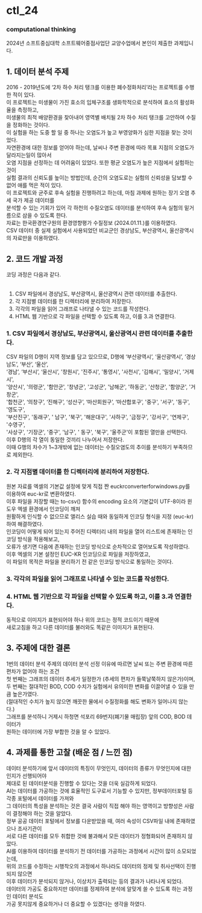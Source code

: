 # ctl_24
### computational thinking
2024년 소프트중심대학 소프트웨어중점사업단 교양수업에서 본인이 제출한 과제입니다.

## 1. 데이터 분석 주제
 2016 - 2019년도에 ‘2차 하수 처리 탱크를 이용한 폐수정화처리’라는 프로젝트를 수행한 적이 있다. <br>
이 프로젝트는 미생물이 가진 효소의 입체구조를 생화학적으로 분석하여 효소의 활성화율을 측정하고, <br>
미생물의 최적 배양환경을 찾아내어 영역별 배치될 2차 하수 처리 탱크를 고안하여 수질을 정화하는 것이다. <br>
이 실험을 하는 도중 할 일 중 하나는 오염도가 높고 부영양화가 심한 지점을 찾는 것이었다. <br>
자연환경에 대한 정보를 얻어야 하는데, 날씨나 주변 환경에 따라 목표 지점의 오염도가 달라지는일이 많아서 <br>
오염 지점을 선정하는 데 어려움이 있었다. 또한 평균 오염도가 높은 지점에서 실험하는 것이 <br>
실험 결과의 신뢰도를 높이는 방법인데, 순간의 오염도로는 실험의 신뢰성을 담보할 수 없어 애를 먹은 적이 있다. <br>
이 프로젝트와 균주로 후속 실험을 진행하려고 하는데, 마침 과제에 원하는 장기 오염 추세 국가 제공 데이터를 <br>
분석할 수 있는 기회가 있어 각 하천의 수질오염도 데이터를 분석하여 후속 실험의 밑거름으로 삼을 수 있도록 한다. <br>
자료는 한국환경연구원의 환경영향평가 수질정보 (2024.01.11.)를 이용하였다. <br>
CSV 데이터 중 실제 실험에서 사용되었던 비교군인 경상남도, 부산광역시, 울산광역시의 자료만을 이용하였다. <br>

## 2. 코드 개발 과정
코딩 과정은 다음과 같다. <br>
<br>
1. CSV 파일에서 경상남도, 부산광역시, 울산광역시 관련 데이터를 추출한다. <br>
2. 각 지점별 데이터를 한 디렉터리에 분리하여 저장한다. <br>
3. 각각의 파일을 읽어 그래프로 나타낼 수 있는 코드를 작성한다. <br>
4. HTML 웹 기반으로 각 파일을 선택할 수 있도록 하고, 이를 3.과 연결한다. <br>

### 1. CSV 파일에서 경상남도, 부산광역시, 울산광역시 관련 데이터를 추출한다.
CSV 파일의 D행이 지역 정보를 담고 있으므로, D행에 ‘부산광역시’, ‘울산광역시’, ‘경상남도’, ‘부산’, ‘울산’, <br>
‘경남’, ‘부산시’, ‘울산시’, '창원시', '진주시', '통영시', '사천시', '김해시', '밀양시', '거제시', <br>
'양산시', '의령군', '함안군', '창녕군', '고성군', '남해군', '하동군', '산청군', '함양군', '거창군', <br>
'합천군', ‘의창구’, ‘진해구’, ‘성산구’, ‘마산회원구’, ‘마산합포구’, '중구', '서구', '동구', '영도구', <br>
'부산진구', '동래구', ' 남구', '북구', '해운대구', '사하구', '금정구', '강서구', '연제구', '수영구', <br>
'사상구', '기장군', '중구', '남구', ' 동구', '북구', '울주군'이 포함된 열만을 선택한다.<br>
이후 D행의 각 열이 동일한 것끼리 나누어서 저장한다. <br>
이때 G행의 차수가 1~3개밖에 없는 데이터는 수질오염도의 추이를 분석하기 부족하므로 제외한다.<br>

### 2. 각 지점별 데이터를 한 디렉터리에 분리하여 저장한다.
원본 자료를 엑셀의 기본값 설정에 맞게 직접 짠 euckrconverterforwindows.py를 이용하여 euc-kr로 변환하였다. <br>
이후 파일을 저장할 때는 to-csv() 함수의 encoding 요소의 기본값이 UTF-8이라 윈도우 엑셀 환경에서 인코딩이 깨져 <br>
원활하게 인식할 수 없으므로 앨리스 실습 때와 동일하게 인코딩 형식을 지정 (euc-kr)하여 해결하였다.<br>
인코딩이 어떻게 되어 있는지 주어진 디렉터리 내의 파일을 열어 리스트에 존재하는 인코딩 방식을 적용해보고, <br>
오류가 생기면 다음에 존재하는 인코딩 방식으로 순차적으로 열어보도록 작성하였다. <br>
이후 엑셀의 기본 설정인 EUC-KR 인코딩으로 파일을 저장하였고, <br>
이 파일의 목적은 파일을 분리하기 전 같은 인코딩 방식으로 통일하는 것이다.<br>

### 3. 각각의 파일을 읽어 그래프로 나타낼 수 있는 코드를 작성한다.

### 4. HTML 웹 기반으로 각 파일을 선택할 수 있도록 하고, 이를 3.과 연결한다. 
동적으로 이미지가 표현되어야 하나 위의 코드는 정적 코드이기 때문에 <br>
새로고침을 하고 다른 데이터를 불러와도 똑같은 이미지가 표현된다. <br>

## 3. 주제에 대한 결론
1번의 데이터 분석 주제의 데이터 분석 선정 이유에 따르면 날씨 또는 주변 환경에 따른 편차가 없어야 하는 조건 <br>
첫 번째는 그래프의 데이터 추세가 일정한가 (추세의 편차가 들쭉날쭉하지 않은가)이며, <br>
두 번째는 절대적인 BOD, COD 수치가 실험에서 유의미한 변화를 이끌어낼 수 있을 만큼 높은가였다. <br>
(절대적인 수치가 높지 않으면 깨끗한 물에서 수질정화를 해도 변화가 일어나지 않는다.)<br>
그래프를 분석하니 거제시 하청면 석포리 69번지(폐기물 매립장) 앞의 COD, BOD 데이터가 <br>
원하는 데이터에 가장 부합한 것을 알 수 있었다.<br>

## 4. 과제를 통한 고찰 (배운 점 / 느낀 점)
데이터 분석하기에 앞서 데이터의 특징이 무엇인지, 데이터의 종류가 무엇인지에 대한 인지가 선행되어야 <br>
제대로 된 데이터분석을 진행할 수 있다는 것을 더욱 실감하게 되었다. <br>
AI는 데이터를 가공하는 것에 효율적인 도구로서 기능할 수 있지만, 정부데이터포털 등 각종 포털에서 데이터를 가져와 <br>
그 데이터의 특성을 분석하는 것은 결국 사람이 직접 해야 하는 영역이고 방향성은 사람이 결정해야 하는 것을 알았다.<br>
정부 공공 데이터 포털에서 정보를 다운받았을 때, 여러 속성이 CSV파일 내에 존재하였으나 조사기관이 <br>
서로 다른 데이터를 모두 취합한 것에 불과해서 모든 데이터가 정형화되어 존재하지 않았다. <br>
AI를 이용하여 데이터를 분석하기 전 데이터를 가공하는 과정에서 시간이 많이 소모되었는데, <br>
위의 코드를 수정하는 시행착오의 과정에서 하나라도 데이터의 정제 및 취사선택이 진행되지 않으면 <br>
이후 데이터가 분석되지 않거나, 이상치가 출력되는 등의 결과가 나타나게 되었다. <br>
데이터의 가공도 중요하지만 데이터를 정제하여 분석에 알맞게 쓸 수 있도록 하는 과정인 데이터 분석도 <br>
가공 못지않게 중요하거나 더 중요할 수 있겠다는 생각을 하였다.<br>
